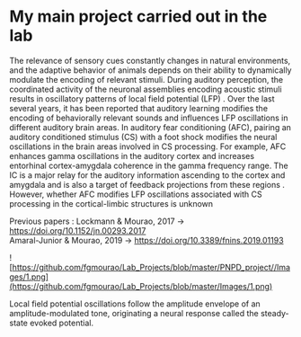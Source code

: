 # My main project carried out in the lab
 
The relevance of sensory cues constantly changes in natural environments, and the adaptive behavior of animals depends on their ability to dynamically modulate the encoding of relevant stimuli. During auditory perception, the coordinated activity of the neuronal assemblies encoding acoustic stimuli results in oscillatory patterns of local field potential (LFP) . Over the last several years, it has been reported that auditory learning modifies the encoding of behaviorally relevant sounds and influences LFP oscillations in different auditory brain areas. In auditory fear conditioning (AFC), pairing an auditory conditioned stimulus (CS) with a foot shock modifies the neural oscillations in the brain areas involved in CS processing. For example, AFC enhances gamma oscillations in the auditory cortex  and increases entorhinal cortex-amygdala coherence in the gamma frequency range. The IC is a major relay for the auditory information ascending to the cortex and amygdala  and is also a target of feedback projections from these regions . However, whether AFC modifies LFP oscillations associated with CS processing in the cortical-limbic structures is unknown

Previous papers : Lockmann & Mourao, 2017         ->  https://doi.org/10.1152/jn.00293.2017<br />
                             Amaral-Junior & Mourao, 2019   ->  https://doi.org/10.3389/fnins.2019.01193<br />

![https://github.com/fgmourao/Lab_Projects/blob/master/PNPD_project//Images/1.png](https://github.com/fgmourao/Lab_Projects/blob/master/Images/1.png)

Local field potential oscillations follow the amplitude envelope of an amplitude-modulated tone, originating a neural response called the steady-state evoked potential.
